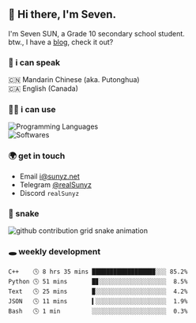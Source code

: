 ## 👋 Hi there, I'm Seven.

I'm Seven SUN, a Grade 10 secondary school student.  
btw., I have a [blog](https://sunyz.net), check it out?

### 💬 i can speak

🇨🇳 Mandarin Chinese (aka. Putonghua)  
🇨🇦 English (Canada)

### 👩‍💻 i can use

![Programming Languages](https://skillicons.dev/icons?i=cpp,html,python,bash,md,latex)  
![Softwares](https://skillicons.dev/icons?i=ai,pr,ps,xd,figma,vscode)

### 🌍 get in touch

* Email i@sunyz.net
* Telegram [@realSunyz](https://t.me/realSunyz)
* Discord `realSunyz`

### 🐍 snake
<picture>
  <source media="(prefers-color-scheme: dark)" srcset="https://raw.githubusercontent.com/realSunyz/realSunyz/main/snake/snake-dark.svg" />
  <source media="(prefers-color-scheme: light)" srcset="https://raw.githubusercontent.com/realSunyz/realSunyz/main/snake/snake.svg" />
  <img alt="github contribution grid snake animation" src="github-snake.svg" />
</picture>

### 🕳️ weekly development
<!-- waka-box start -->
```text
C++    🕓 8 hrs 35 mins █████████████████▉░░░ 85.2%
Python 🕓 51 mins       █▊░░░░░░░░░░░░░░░░░░░  8.5%
Text   🕓 25 mins       ▉░░░░░░░░░░░░░░░░░░░░  4.2%
JSON   🕓 11 mins       ▍░░░░░░░░░░░░░░░░░░░░  1.9%
Bash   🕓 1 min         ░░░░░░░░░░░░░░░░░░░░░  0.3%
```
<!-- Powered by https://github.com/realSunyz/waka-box-go . -->
<!-- waka-box end -->
